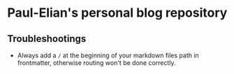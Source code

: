 # Paul-Elian's personal blog repository

## Troubleshootings

- Always add a `/` at the beginning of your markdown files path in frontmatter, otherwise routing won't be done correctly.
